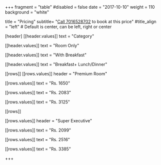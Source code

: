 +++
fragment = "table"
#disabled = false
date = "2017-10-10"
weight = 110
background = "white"

title = "Pricing"
subtitle= "[Call 7016528702](tel:7016528702) to book at this price"
#title_align = "left" # Default is center, can be left, right or center

[header]
  [[header.values]]
    text = "Category"

  [[header.values]]
    text = "Room Only"

  [[header.values]]
    text = "With Breakfast"

  [[header.values]]
    text = "Breakfast+ Lunch/Dinner"




[[rows]]
  [[rows.values]]
    header = "Premium Room"

  [[rows.values]]
    text = "Rs. 1650"

  [[rows.values]]
    text = "Rs. 2083"

  [[rows.values]]
    text = "Rs. 3125"



[[rows]]

[[rows.values]]
    header = "Super Executive"

  [[rows.values]]
    text = "Rs. 2099"

  [[rows.values]]
    text = "Rs. 2516"

  [[rows.values]]
    text = "Rs. 3385"


+++
 